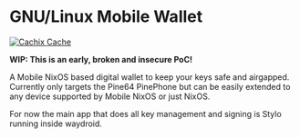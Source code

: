 #  GNU/Linux Mobile Wallet

[![Cachix Cache](https://img.shields.io/badge/cachix-linux--mobile--wallet-blue.svg)](https://linux-mobile-wallet.cachix.org)

__WIP: This is an early, broken and insecure PoC!__ 

A Mobile NixOS based digital wallet to keep your keys safe and airgapped. Currently only targets the Pine64 PinePhone but can be easily extended to any device supported by Mobile NixOS or just NixOS.

For now the main app that does all key management and signing is Stylo running inside waydroid.
